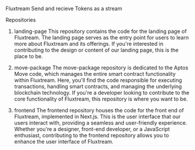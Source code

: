 Fluxtream 
Send and recieve Tokens as a stream

Repositories
1. landing-page
This repository contains the code for the landing page of Fluxtream. The landing page serves as the entry point for users to learn more about Fluxtream and its offerings. If you're interested in contributing to the design or content of our landing page, this is the place to be.

2. move-package
The move-package repository is dedicated to the Aptos Move code, which manages the entire smart contract functionality within Fluxtream. Here, you'll find the code responsible for executing transactions, handling smart contracts, and managing the underlying blockchain technology. If you're a developer looking to contribute to the core functionality of Fluxtream, this repository is where you want to be.

3. frontend
The frontend repository houses the code for the front end of Fluxtream, implemented in Next.js. This is the user interface that our users interact with, providing a seamless and user-friendly experience. Whether you're a designer, front-end developer, or a JavaScript enthusiast, contributing to the frontend repository allows you to enhance the user interface of Fluxtream.
